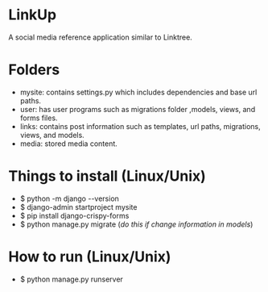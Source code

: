 # LinkUp
 A social media reference application similar to Linktree.
 
# Folders
- mysite: contains settings.py which includes dependencies and base url paths.
- user: has user programs such as migrations folder ,models, views, and forms files.
- links: contains post information such as templates, url paths, migrations, views, and models.
- media: stored media content.

# Things to install (Linux/Unix)
- $ python -m django --version
- $ django-admin startproject mysite
- $ pip install django-crispy-forms
- $ python manage.py migrate (*do this if change information in models*)

# How to run (Linux/Unix)
- $ python manage.py runserver
